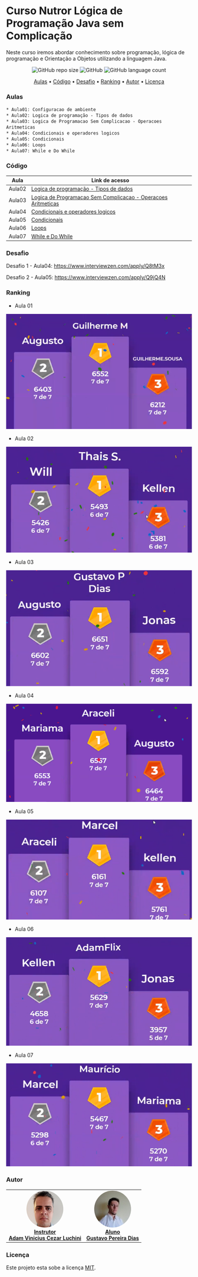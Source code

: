 # Curso Nutror Lógica de Programação Java sem Complicação

Neste curso iremos abordar conhecimento sobre programação, lógica de programação e Orientação a Objetos utilizando a linguagem Java.

<p align="center">
	<img alt="GitHub repo size" src="https://img.shields.io/github/repo-size/gpd38/cursoNutrorLogicaProgramacaoJavaSemComplicacao">
	<img alt="GitHub" src="https://img.shields.io/github/license/gpd38/cursoNutrorLogicaProgramacaoJavaSemComplicacao">
	<img alt="GitHub language count" src="https://img.shields.io/github/languages/count/gpd38/cursoNutrorLogicaProgramacaoJavaSemComplicacao">
</p>

<p align="center">
	<a href="#Aulas">Aulas</a> •
	<a href="#Código">Código</a> •
	<a href="#Desafio">Desafio</a> •
	<a href="#Ranking">Ranking</a> •
	<a href="#Autor">Autor</a> •
	<a href="#Licença">Licença</a>
</p>

### Aulas

	* Aula01: Configuracao de ambiente
	* Aula02: Logica de programação - Tipos de dados
	* Aula03: Logica de Programacao Sem Complicacao - Operacoes Aritmeticas
	* Aula04: Condicionais e operadores logicos
	* Aula05: Condicionais
	* Aula06: Loops
	* Aula07: While e Do While

### Código
|Aula|Link de acesso|
|----|--------------|
|Aula02|[Logica de programação - Tipos de dados](https://github.com/gpd38/cursoNutrorLogicaProgramacaoJavaSemComplicacao/tree/main/codigo/projetoEclipse/src/main/java/aula02)|
|Aula03|[Logica de Programacao Sem Complicacao - Operacoes Aritmeticas](https://github.com/gpd38/cursoNutrorLogicaProgramacaoJavaSemComplicacao/tree/main/codigo/projetoEclipse/src/main/java/aula03)|
|Aula04|[Condicionais e operadores logicos](https://github.com/gpd38/cursoNutrorLogicaProgramacaoJavaSemComplicacao/tree/main/codigo/projetoEclipse/src/main/java/aula04)|
|Aula05|[Condicionais](https://github.com/gpd38/cursoNutrorLogicaProgramacaoJavaSemComplicacao/tree/main/codigo/projetoEclipse/src/main/java/aula05)|
|Aula06|[Loops](https://github.com/gpd38/cursoNutrorLogicaProgramacaoJavaSemComplicacao/tree/main/codigo/projetoEclipse/src/main/java/aula06)|
|Aula07|[While e Do While](https://github.com/gpd38/cursoNutrorLogicaProgramacaoJavaSemComplicacao/tree/main/codigo/projetoEclipse/src/main/java/aula07)|

### Desafio

Desafio 1 - Aula04: https://www.interviewzen.com/apply/Q8tM3x

Desafio 2 - Aula05: https://www.interviewzen.com/apply/Q9jQ4N

### Ranking

- Aula 01

![1º Guilherme M, 2º Augusto, 3º Guilherme Souza](https://github.com/gpd38/cursoNutrorLogicaProgramacaoJavaSemComplicacao/blob/main/img/rankingAula01.png)

- Aula 02

![1º Thais S, 2º Will, 3º Kellen](https://github.com/gpd38/cursoNutrorLogicaProgramacaoJavaSemComplicacao/blob/main/img/rankingAula02.png)

- Aula 03

![1º Gustavo P Dias, 2º Augusto, 3º Jonas](https://github.com/gpd38/cursoNutrorLogicaProgramacaoJavaSemComplicacao/blob/main/img/rankingAula03.png)

- Aula 04

![1º Araceli, 2º Mariama, 3º Augusto](https://github.com/gpd38/cursoNutrorLogicaProgramacaoJavaSemComplicacao/blob/main/img/rankingAula04.png)

- Aula 05

![1º Marcel, 2º Aracelia, 3º Kellen](https://github.com/gpd38/cursoNutrorLogicaProgramacaoJavaSemComplicacao/blob/main/img/rankingAula05.png)

- Aula 06

![1º Jardeson, 2º Kellen, 3º Jonas](https://github.com/gpd38/cursoNutrorLogicaProgramacaoJavaSemComplicacao/blob/main/img/rankingAula06.png)

- Aula 07

![1º Maurício, 2º Marcel, 3º Mariama](https://github.com/gpd38/cursoNutrorLogicaProgramacaoJavaSemComplicacao/blob/main/img/rankingAula07.png)


### Autor

<table>
	<tr>
		<td align="center">
			<a href="https://www.linkedin.com/in/adamviniciusqa/">
				<img style="border-radius: 50%;" src="https://github.com/gpd38/cursoNutrorLogicaProgramacaoJavaSemComplicacao/blob/main/img/adam.png" width="100px;" alt="Adam Vinicius Cezar Luchini"/>
				<br /><b>Instrutor<br>Adam Vinicius Cezar Luchini</b>
			</a>
			<br />
		</td>
		<td align="center">
			<a href="https://www.linkedin.com/in/gustavopereiradias">
				<img style="border-radius: 50%;" src="https://github.com/gpd38/cursoNutrorLogicaProgramacaoJavaSemComplicacao/blob/main/img/gustavo.png" width="100px;" alt="Gustavo Pereira Dias"/>
				<br /><b>Aluno<br>Gustavo Pereira Dias</b>
			</a>
			<br />
		</td>
	</tr>
</table>


### Licença

Este projeto esta sobe a licença [MIT](./LICENSE).
